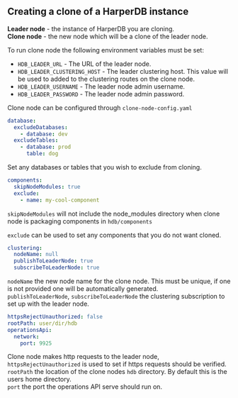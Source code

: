 ## Creating a clone of a HarperDB instance

**Leader node** - the instance of HarperDB you are cloning.<br>
**Clone node** - the new node which will be a clone of the leader node.

To run clone node the following environment variables must be set:
* `HDB_LEADER_URL` - The URL of the leader node.
* `HDB_LEADER_CLUSTERING_HOST` - The leader clustering host. This value will be used to added to the clustering routes on the clone node.
* `HDB_LEADER_USERNAME` - The leader node admin username.
* `HDB_LEADER_PASSWORD` - The leader node admin password.

Clone node can be configured through `clone-node-config.yaml`

```yaml
database:
  excludeDatabases:
    - database: dev
  excludeTables:
    - database: prod
      table: dog
```
Set any databases or tables that you wish to exclude from cloning.

```yaml
components:
  skipNodeModules: true
  exclude:
    - name: my-cool-component
```
`skipNodeModules` will not include the node_modules directory when clone node is packaging components in `hdb/components`<br>

`exclude` can be used to set any components that you do not want cloned.

```yaml
clustering:
  nodeName: null
  publishToLeaderNode: true
  subscribeToLeaderNode: true
```
`nodeName` the new node name for the clone node. This must be unique, if one is not provided one will be automatically generated.<br>
`publishToLeaderNode`, `subscribeToLeaderNode` the clustering subscription to set up with the leader node.

```yaml
httpsRejectUnauthorized: false
rootPath: user/dir/hdb
operationsApi:
  network:
    port: 9925
```
Clone node makes http requests to the leader node, `httpsRejectUnauthorized` is used to set if https requests should be verified.<br>
`rootPath` the location of the clone nodes `hdb` directory. By default this is the users home directory.<br>
`port` the port the operations API serve should run on.